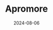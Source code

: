 ---  
layout: startup_page  
title: "Apromore"  
id: "apromore.com"  
permalink: "/apromoreapromore.com08062024/"  
website: "https://apromore.com"  
funding_round: "Series B1"  
funding_amount: "$15M"  
investors: "existing investors, Tin Alley Ventures"  
about: "Apromore is a leading provider of AI-driven process mining and digital solutions. Its platform helps businesses visualize and analyze their processes, enabling them to improve operational efficiency, customer experience, and digital transformation initiatives. Apromore offers a no-code user experience and is built on award-winning technology."  
markets: "Process Mining, AI, Business Intelligence, Business Process Management, Business Analytics, Process Intelligence, Operational excellence, Process automation, RPA, Digital transformation"  
hq: "Melbourne, Victoria, Australia"  
founded_year: "2019"  
linkedin: "https://www.linkedin.com/company/apromore"  
twitter: "https://twitter.com/apromore_bpm"  
instagram: ""  
facebook: ""  
crunchbase: "https://www.crunchbase.com/organization/apromore"  
pitchbook: "https://pitchbook.com/profiles/company/327492-73"  

date_display: "06-Aug-2024"  
date: "2024-08-06"

# SEO Optimization  
meta_title: "Apromore - Series B1 Funding ($15M)"  
meta_description: "Apromore, Apromore is a leading provider of AI-driven process mining and digital solutions. Its platform helps businesses visualize and analyze their processes,..."  
meta_keywords: "Apromore, Process Mining, AI, Business Intelligence, Business Process Management, Business Analytics, Process Intelligence, Operational excellence, Process automation, RPA, Digital transformation, Series B1 funding"  
canonical_url: "https://startup.projectstartups.com/apromoreapromore.com08062024/"  
---